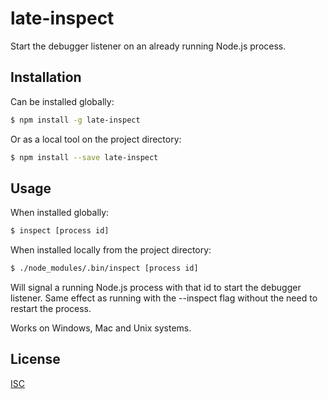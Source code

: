 # late-inspect 

Start the debugger listener on an already running Node.js process.

## Installation

Can be installed globally:
```sh
$ npm install -g late-inspect
```
Or as a local tool on the project directory:
```sh
$ npm install --save late-inspect
```
## Usage

When installed globally:
```bash
$ inspect [process id]
```
When installed locally from the project directory:
```bash
$ ./node_modules/.bin/inspect [process id]
```

Will signal a running Node.js process with that id to start the debugger listener.
Same effect as running with the --inspect flag without the need to restart the process.

Works on Windows, Mac and Unix systems.  

## License

[ISC](LICENSE)
